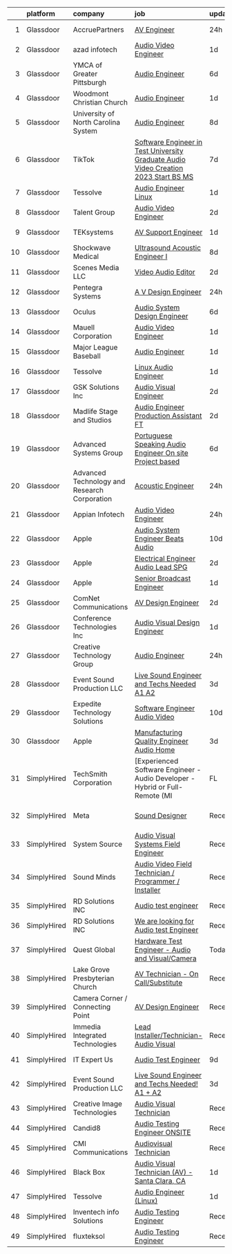 

|    | platform    | company                                      | job                                                                                                                                                                                                                                                                                                                                                                                                                                                                                                                                                                                                                                                                                                                                                                                                                                                                                                                                                                                                                                                                                                                                                                                                                                                                                                                                                                                                                                                              | update_time   | location                   |
|---:|:------------|:---------------------------------------------|:-----------------------------------------------------------------------------------------------------------------------------------------------------------------------------------------------------------------------------------------------------------------------------------------------------------------------------------------------------------------------------------------------------------------------------------------------------------------------------------------------------------------------------------------------------------------------------------------------------------------------------------------------------------------------------------------------------------------------------------------------------------------------------------------------------------------------------------------------------------------------------------------------------------------------------------------------------------------------------------------------------------------------------------------------------------------------------------------------------------------------------------------------------------------------------------------------------------------------------------------------------------------------------------------------------------------------------------------------------------------------------------------------------------------------------------------------------------------|:--------------|:---------------------------|
|  1 | Glassdoor   | AccruePartners                               | [AV Engineer](https://www.glassdoor.com/partner/jobListing.htm?pos=106&ao=1110586&s=58&guid=0000018321153738a468e84539e78532&src=GD_JOB_AD&t=SR&vt=w&cs=1_7f7a6b3e&cb=1662707382399&jobListingId=1008126723665&cpc=151E51E148764572&jrtk=3-0-1gcghadquj4h8801-1gcghadrei3bl800-fc1bf3ee9a4d5286--6NYlbfkN0Cmq1pj5Dwku4j-j-jMxiR3p8DjIx5wPgrGZP7N5_dynGcPrp9S6jFT9rQaxa2Xft5yg0BB-VEmzm37JW-6zFQDg7_5xqI9mxiM3_gOAJfkS_t9McySZIEv9SKZpFFC0yJ87Qs1A8Yfj4CnIEbglyUycLhDenQhVyX4a20-2ToGLT5qh8cVgA-mdkYvDKlUM34pPnuvAfYn3p96Mr45WLvCuvbHj3f6wPWErIYeyswy2bSPfr7BXNn8Sppok-yGjIsHsPm4OrKXSw95d6nHWt2UPPZq1M2D_lXc9zRFWgm7JD-dJGKQOeDrPq9adjt9nx6t8nVfyW5_YrMzJXo4eDDhdSUlAU_py8Ta2rv4U8g0PFUODAtMV9N23VUJPQLIV12iZWSVf4GfvKDPzj-iD2NccMRIIZfqltcelQ1MSne8tEJ23_iEP3zMeL4BLUr1K_-rBegcRpB2yU9sBG5Av2ag_ceh_IYSLAGnchm_g9eMac24QyokH1SQ)                                                                                                                                                                                                                                                                                                                                                                                                                                                                                                                                                                                                                                | 24h           | Huntersville, NC           |
|  2 | Glassdoor   | azad infotech                                | [Audio Video Engineer](https://www.glassdoor.com/partner/jobListing.htm?pos=123&ao=1136043&s=58&guid=0000018321153738a468e84539e78532&src=GD_JOB_AD&t=SR&vt=w&ea=1&cs=1_e862a1e9&cb=1662707382403&jobListingId=1008123147031&jrtk=3-0-1gcghadquj4h8801-1gcghadrei3bl800-24fafea56a82df3c-)                                                                                                                                                                                                                                                                                                                                                                                                                                                                                                                                                                                                                                                                                                                                                                                                                                                                                                                                                                                                                                                                                                                                                                       | 1d            | Berkeley Heights, NJ       |
|  3 | Glassdoor   | YMCA of Greater Pittsburgh                   | [Audio Engineer](https://www.glassdoor.com/partner/jobListing.htm?pos=121&ao=1136043&s=58&guid=0000018321153738a468e84539e78532&src=GD_JOB_AD&t=SR&vt=w&ea=1&cs=1_2d513d29&cb=1662707382402&jobListingId=1008114357772&jrtk=3-0-1gcghadquj4h8801-1gcghadrei3bl800-be22ce156af67502-)                                                                                                                                                                                                                                                                                                                                                                                                                                                                                                                                                                                                                                                                                                                                                                                                                                                                                                                                                                                                                                                                                                                                                                             | 6d            | Pittsburgh, PA             |
|  4 | Glassdoor   | Woodmont Christian Church                    | [Audio Engineer](https://www.glassdoor.com/partner/jobListing.htm?pos=111&ao=1136043&s=58&guid=0000018321153738a468e84539e78532&src=GD_JOB_AD&t=SR&vt=w&ea=1&cs=1_48ccb376&cb=1662707382400&jobListingId=1008123800603&jrtk=3-0-1gcghadquj4h8801-1gcghadrei3bl800-93b6f28c9169e4de-)                                                                                                                                                                                                                                                                                                                                                                                                                                                                                                                                                                                                                                                                                                                                                                                                                                                                                                                                                                                                                                                                                                                                                                             | 1d            | Nashville, TN              |
|  5 | Glassdoor   | University of North Carolina System          | [Audio Engineer](https://www.glassdoor.com/partner/jobListing.htm?pos=115&ao=1136043&s=58&guid=0000018321153738a468e84539e78532&src=GD_JOB_AD&t=SR&vt=w&cs=1_8dfe2249&cb=1662707382401&jobListingId=1008106242846&jrtk=3-0-1gcghadquj4h8801-1gcghadrei3bl800-30546d964c6f9ccc-)                                                                                                                                                                                                                                                                                                                                                                                                                                                                                                                                                                                                                                                                                                                                                                                                                                                                                                                                                                                                                                                                                                                                                                                  | 8d            | Research Triangle Park, NC |
|  6 | Glassdoor   | TikTok                                       | [Software Engineer in Test  University Graduate  Audio Video Creation    2023 Start  BS MS ](https://www.glassdoor.com/partner/jobListing.htm?pos=116&ao=1136043&s=58&guid=0000018321153738a468e84539e78532&src=GD_JOB_AD&t=SR&vt=w&cs=1_668f17d9&cb=1662707382401&jobListingId=1008112262055&jrtk=3-0-1gcghadquj4h8801-1gcghadrei3bl800-a8f149556fac8657-)                                                                                                                                                                                                                                                                                                                                                                                                                                                                                                                                                                                                                                                                                                                                                                                                                                                                                                                                                                                                                                                                                                      | 7d            | Mountain View, CA          |
|  7 | Glassdoor   | Tessolve                                     | [Audio Engineer  Linux ](https://www.glassdoor.com/partner/jobListing.htm?pos=114&ao=1136043&s=58&guid=0000018321153738a468e84539e78532&src=GD_JOB_AD&t=SR&vt=w&ea=1&cs=1_380e1054&cb=1662707382401&jobListingId=1008123074675&jrtk=3-0-1gcghadquj4h8801-1gcghadrei3bl800-36e205bddfde5482-)                                                                                                                                                                                                                                                                                                                                                                                                                                                                                                                                                                                                                                                                                                                                                                                                                                                                                                                                                                                                                                                                                                                                                                     | 1d            | Sunnyvale, CA              |
|  8 | Glassdoor   | Talent Group                                 | [Audio Video Engineer](https://www.glassdoor.com/partner/jobListing.htm?pos=118&ao=1136043&s=58&guid=0000018321153738a468e84539e78532&src=GD_JOB_AD&t=SR&vt=w&ea=1&cs=1_c3293666&cb=1662707382401&jobListingId=1008121626359&jrtk=3-0-1gcghadquj4h8801-1gcghadrei3bl800-38f039a75b50de04-)                                                                                                                                                                                                                                                                                                                                                                                                                                                                                                                                                                                                                                                                                                                                                                                                                                                                                                                                                                                                                                                                                                                                                                       | 2d            | Berkeley Heights, NJ       |
|  9 | Glassdoor   | TEKsystems                                   | [AV Support Engineer](https://www.glassdoor.com/partner/jobListing.htm?pos=108&ao=1110586&s=58&guid=0000018321153738a468e84539e78532&src=GD_JOB_AD&t=SR&vt=w&cs=1_d81a226e&cb=1662707382399&jobListingId=1008124630313&cpc=654405A9B1E0A9F5&jrtk=3-0-1gcghadquj4h8801-1gcghadrei3bl800-9ff64032365f8cb1--6NYlbfkN0AuKz8EBO1xHDEL7V2YF9xF3dC_I9B9i-Zw2Jh8clPMK3KTieKealHQKAGLCoX8auvAyc6Ax_4BNum3qu165-wpmygx2Xx4Cdh7DWEqRHy7epX1aEEl_nKymf4FUZ2oeMSuVEzZjspaM5kE_cT2oRUZ7B2yaIxMia8LgIR1v0nADL6tRAI338I-8lQqyXonOBD-6UmlfyT4DmQiFjRZz34yjwB5PUcfm3mbvfVQ9nZ0zbnkRiG0TZ9AqQjAz1fIUSmjQ9SPaK76vYYa-2pjPc-OYESHJF73m4-W8UFYUIsQkCa269XeizpEwPU8OA-ZaaoIQJLGTv3QaOe7rvtEUxQ3WLyyuCLtXPfKg_i5ZQqKu4AYt67bJgYXKJyOeCHLUJYIjXlbfGi2Zn4rqTnn2wDflFayHQCV2O6KM3wf3HP-4kAkOCEXbMxp4F575Y_Jw0Z3X9bk_faU82NYz49j2tgffvThKXspvrgCinauJZi9AkgcPICeHuIaari6Q9tBKEIYIpnnCJHr3PcrLqQl7sf9cwIunWgC2UtdKug42f6DvpZDTxl9groK84-qaxrrnqjoHE12CTss4Zsd4NWxfTjVvcaRsSfFcEDk4D6fpETKEWHO30P9_F3UmfxRsLly3A5RAgk03rWC18NzqV0K_LqQ877iusRyd5L6FrEi3bB3OmpRC4goHXRZxC7-HSSKllVROgvecblz4hVCR0adCUYsuwyMvP-vGZJ36iwwrx2D0XiHiqHRrYusXsLZ3qyfYEmjbcIyNmN4RyxVuhEoampya7yy12sz3TEZFK23pDJAnBA1v_sUz54s_LRc0fYmY8qghzleTZnyWGDxUWRlqEfms5G4Sfm3PjeeJqGrbyLDIngbD46R3iTZmADBP0qUm6dwYbFi1uiVqQEvs8Obhx_mk49ZNVOhRys%3D)                                                                                                                                                                          | 1d            | Brooklyn, NY               |
| 10 | Glassdoor   | Shockwave Medical                            | [Ultrasound Acoustic Engineer I](https://www.glassdoor.com/partner/jobListing.htm?pos=124&ao=1136043&s=58&guid=0000018321153738a468e84539e78532&src=GD_JOB_AD&t=SR&vt=w&cs=1_b1d091f9&cb=1662707382403&jobListingId=1008108505916&jrtk=3-0-1gcghadquj4h8801-1gcghadrei3bl800-98808e398b9d1ba3-)                                                                                                                                                                                                                                                                                                                                                                                                                                                                                                                                                                                                                                                                                                                                                                                                                                                                                                                                                                                                                                                                                                                                                                  | 8d            | Santa Clara, CA            |
| 11 | Glassdoor   | Scenes Media  LLC                            | [Video Audio Editor](https://www.glassdoor.com/partner/jobListing.htm?pos=107&ao=1110586&s=58&guid=0000018321153738a468e84539e78532&src=GD_JOB_AD&t=SR&vt=w&ea=1&cs=1_9a779de6&cb=1662707382399&jobListingId=1008120652239&cpc=F41FEAB56D215062&jrtk=3-0-1gcghadquj4h8801-1gcghadrei3bl800-df236178779e9bdc--6NYlbfkN0A0fDXu9eF39rbKD2xdim8xGEgksx_b2RsJFxTRJ_NJDvSDN6tM190H2An5oGT0u_6zZHx7KdkE_NbK_7bpWElYaELkzE2MFRACG_3uJ0_tmXkWRrYCxonhPx0nOdrerHtSHUiY-OWual2wcFrgBZricBp-HVPo9SMsZnpcmrlsAN4l0c2PUT8B2vI8gXlRqBrr3S50RotqVYhAgA7g21Ca6bI-iWLTHgjxljD7hpOJyVBRvsiaI5E_YW2X7kRAcdyh08ZibP5idtH_txW9qAhYl4Amkh5KRqxUKr8aRVLfJBXhMT0lHmwCywh94U0-8OKuoU1BSM5mP9ISrjOcIANtcsAf-503E_z2g8L31WCkRXJk7QZrcjdZPHmCVrzc9QcjsbcOdBW4-Oz4yXxkO1ot2bSZVhW5EE7lwMHqTrzDSnsl3686J9RcoRuFnMoAIdjRtJav564q9W24QRpXLB6UlmfRwDNsj4j7mhhrzaqTaW6Qjeqm8VyUGTytUO0NEZs%3D)                                                                                                                                                                                                                                                                                                                                                                                                                                                                                                                                                                                                      | 2d            | Remote                     |
| 12 | Glassdoor   | Pentegra Systems                             | [A V Design Engineer](https://www.glassdoor.com/partner/jobListing.htm?pos=119&ao=1136043&s=58&guid=0000018321153738a468e84539e78532&src=GD_JOB_AD&t=SR&vt=w&ea=1&cs=1_c8339385&cb=1662707382402&jobListingId=1008127840823&jrtk=3-0-1gcghadquj4h8801-1gcghadrei3bl800-4b20a84932d21b63-)                                                                                                                                                                                                                                                                                                                                                                                                                                                                                                                                                                                                                                                                                                                                                                                                                                                                                                                                                                                                                                                                                                                                                                        | 24h           | Naperville, IL             |
| 13 | Glassdoor   | Oculus                                       | [Audio System Design Engineer](https://www.glassdoor.com/partner/jobListing.htm?pos=101&ao=1110586&s=58&guid=0000018321153738a468e84539e78532&src=GD_JOB_AD&t=SR&vt=w&cs=1_9b7597d1&cb=1662707382398&jobListingId=1008113658597&cpc=2F9DD8B511C89582&jrtk=3-0-1gcghadquj4h8801-1gcghadrei3bl800-28c7cf85aae0d09a--6NYlbfkN0DYl4UJW4r1Vl7FEn6T9F-rD9lpC-0oMJVSiWjK_MGUd8e8cHXcpv6KPyjLHZEfqkWF7jx5nefSJB46Wpu88sVmHRl6nBxftk6vkGNTcKdYu9StRJ4PPVJ88bejKAEmkxARDbR2ZgAU1yuwjqEOxhXnu0VJ7oteK4RS4h0U14nQ_iAPa-JDJ05aRnZP5UBFRfo1ZxBeVgcleukNc5NTnD9RkUs2OGubwlvn4LnejRvKr7Zji9lQfds6x7vyWubpOtOGBpVYgxyukf2_LOkyhGu9lD1bsMMiyAlw126nXAwWcXVWhbVBkwcqM73d5qsy8of_W-FEFgberJ-xUNmYCIwLh-qzyg0Cw4lzxpOKkX8cYxT5yyLMwvttz23j0RcGwjUYv2-43nU8W888v-vAl82RqH12XTetBWxICO5oHepewe6RgzEus3Q2gX4P1p-9qh_vc7m7OrE4eG1_VZtdiHhT13qDWQy43HeWD58Ch1ifHr9eogZXGPr6YbblhBkmE64rUQ-XpSpGTg5NLDIknFncqCeyGAPzW-YJLN8Zb9o1dJ-3cBviIXK6XKTx7Ea7Dx18iNIVFtYPdDHIOUpqtyi7YJ3Z0ZFoILrnVFCwIj5b_i5jUin1k_hQ1CXvFlJ_RNIlPNrNbFFhM_U59YhzR6uGii6Q09kM5uOwm7fBNQoGzYh7bAtsavmHKS1mcs6Zd7eSkAR5wlpkNMkTCX-zjnpZgBfo-1cgq8YcXdC3nn5-gRWyiJdj4rd1sR7_D-zstvgogHdVK0ScXYgt8A-laaKJGJx4XoJUKBZ-mLk36sWA82qngTS1VYyEUCXJDUINOj-1ZrJlMwhjIZN8GFXtmv_6NJv3OiHIszMd_EXTiHPeUBoPVUBk6ATerWEfGRiEBRXXNTDeiNeY8oGT6xYH9_8q4N2SoWqIQxFg9SJ1tysri3w9vWv43KItTGFxvOLxT3RXbhe5KaiZd7M6sL0hab4YRUIUifFnucOE94sfkeJWtD9_EYyALtT3RuOz0uwAvmZ8ZukelRuvoa55sr14gfEbrTIHjzbvvcfZc9I_w44OzUML3N-UIqeJnLJExPEOOK4%3D) | 6d            | Remote                     |
| 14 | Glassdoor   | Mauell Corporation                           | [Audio Video Engineer](https://www.glassdoor.com/partner/jobListing.htm?pos=103&ao=1110586&s=58&guid=0000018321153738a468e84539e78532&src=GD_JOB_AD&t=SR&vt=w&ea=1&cs=1_bf543caf&cb=1662707382398&jobListingId=1008123645220&cpc=74FD5BE86273CE52&jrtk=3-0-1gcghadquj4h8801-1gcghadrei3bl800-4920dc55a8c8240d--6NYlbfkN0BxL-aBx2Ey5rgHb1m1PVePkAYmnkA-MmhK4OLhS9OlQU-v4tmOwkeGAmiOXgAB0CdyzfB7aAg3jDMCF_6p3ttUhbsY1wi0tdhNZX1us6-HZSytRQXWmkoiW5C1mchlFLoOYQRH66dtGiKnDHvqcrewDa0oT9DDLwUw4j9sqK9AdxMad4la1BNLoNC30Bn62IYePyUAdRkWLza0n9-uomLzi8Wg0sbFNV4pnxyTm6dlfOUDE-XWw6Hi2263vTO6uajiffr7eY_Wbu6Fq7FEf9N3AUMt-ki1x2unmvT9L5XDao4RmYbdr1zo46wdeB0Ti_RT4hjTpdznbKfLUonswrwrtj0_5097KH2HyFSXzYkX0kYTednwJyNLCnXyzo3QwXJ_hOJT4qQxUkXOB3SfokDgOzCjyw-PbMhIEjd2MwapKuhNjIqSmnjYpBirdojoNSd3YHxezyyY2Rfw_VCE2Xb6QHeuQVO3AvdrYclHPCfl_h2hCM4IQroCKOIMLLNMR9KhoxM4JgPpjw%3D%3D)                                                                                                                                                                                                                                                                                                                                                                                                                                                                                                                                                                                      | 1d            | Dillsburg, PA              |
| 15 | Glassdoor   | Major League Baseball                        | [Audio Engineer](https://www.glassdoor.com/partner/jobListing.htm?pos=109&ao=1136043&s=58&guid=0000018321153738a468e84539e78532&src=GD_JOB_AD&t=SR&vt=w&cs=1_c9d067b8&cb=1662707382400&jobListingId=1008123442264&jrtk=3-0-1gcghadquj4h8801-1gcghadrei3bl800-1bef5bcf6363f42c-)                                                                                                                                                                                                                                                                                                                                                                                                                                                                                                                                                                                                                                                                                                                                                                                                                                                                                                                                                                                                                                                                                                                                                                                  | 1d            | Secaucus, NJ               |
| 16 | Glassdoor   | Tessolve                                     | [Linux Audio Engineer](https://www.glassdoor.com/partner/jobListing.htm?pos=112&ao=1136043&s=58&guid=0000018321153738a468e84539e78532&src=GD_JOB_AD&t=SR&vt=w&ea=1&cs=1_afd0eac2&cb=1662707382400&jobListingId=1008123074718&jrtk=3-0-1gcghadquj4h8801-1gcghadrei3bl800-8e3778ed1cb14d68-)                                                                                                                                                                                                                                                                                                                                                                                                                                                                                                                                                                                                                                                                                                                                                                                                                                                                                                                                                                                                                                                                                                                                                                       | 1d            | Sunnyvale, CA              |
| 17 | Glassdoor   | GSK Solutions Inc                            | [Audio Visual Engineer](https://www.glassdoor.com/partner/jobListing.htm?pos=117&ao=1136043&s=58&guid=0000018321153738a468e84539e78532&src=GD_JOB_AD&t=SR&vt=w&ea=1&cs=1_e7e46237&cb=1662707382401&jobListingId=1008120865703&jrtk=3-0-1gcghadquj4h8801-1gcghadrei3bl800-8820d75fecf194dd-)                                                                                                                                                                                                                                                                                                                                                                                                                                                                                                                                                                                                                                                                                                                                                                                                                                                                                                                                                                                                                                                                                                                                                                      | 2d            | Atlanta, GA                |
| 18 | Glassdoor   | Madlife Stage and Studios                    | [Audio Engineer Production Assistant  FT ](https://www.glassdoor.com/partner/jobListing.htm?pos=120&ao=1136043&s=58&guid=0000018321153738a468e84539e78532&src=GD_JOB_AD&t=SR&vt=w&ea=1&cs=1_d74992c1&cb=1662707382402&jobListingId=1008121237929&jrtk=3-0-1gcghadquj4h8801-1gcghadrei3bl800-731f284441012bac-)                                                                                                                                                                                                                                                                                                                                                                                                                                                                                                                                                                                                                                                                                                                                                                                                                                                                                                                                                                                                                                                                                                                                                   | 2d            | Woodstock, GA              |
| 19 | Glassdoor   | Advanced Systems Group                       | [Portuguese Speaking Audio Engineer  On site  Project based ](https://www.glassdoor.com/partner/jobListing.htm?pos=129&ao=1136043&s=58&guid=0000018321153738a468e84539e78532&src=GD_JOB_AD&t=SR&vt=w&ea=1&cs=1_da83feff&cb=1662707382404&jobListingId=1008115167829&jrtk=3-0-1gcghadquj4h8801-1gcghadrei3bl800-f73c94eeb379ddaa-)                                                                                                                                                                                                                                                                                                                                                                                                                                                                                                                                                                                                                                                                                                                                                                                                                                                                                                                                                                                                                                                                                                                                | 6d            | New York, NY               |
| 20 | Glassdoor   | Advanced Technology and Research Corporation | [Acoustic Engineer](https://www.glassdoor.com/partner/jobListing.htm?pos=125&ao=1136043&s=58&guid=0000018321153738a468e84539e78532&src=GD_JOB_AD&t=SR&vt=w&ea=1&cs=1_4748f3a3&cb=1662707382403&jobListingId=1008127090778&jrtk=3-0-1gcghadquj4h8801-1gcghadrei3bl800-89e543602943ed7e-)                                                                                                                                                                                                                                                                                                                                                                                                                                                                                                                                                                                                                                                                                                                                                                                                                                                                                                                                                                                                                                                                                                                                                                          | 24h           | Bethesda, MD               |
| 21 | Glassdoor   | Appian Infotech                              | [Audio Video Engineer](https://www.glassdoor.com/partner/jobListing.htm?pos=122&ao=1136043&s=58&guid=0000018321153738a468e84539e78532&src=GD_JOB_AD&t=SR&vt=w&ea=1&cs=1_b3439973&cb=1662707382402&jobListingId=1008126572317&jrtk=3-0-1gcghadquj4h8801-1gcghadrei3bl800-3583b9918cbcdf8c-)                                                                                                                                                                                                                                                                                                                                                                                                                                                                                                                                                                                                                                                                                                                                                                                                                                                                                                                                                                                                                                                                                                                                                                       | 24h           | Berkeley Heights, NJ       |
| 22 | Glassdoor   | Apple                                        | [Audio System Engineer   Beats Audio](https://www.glassdoor.com/partner/jobListing.htm?pos=104&ao=1110586&s=58&guid=0000018321153738a468e84539e78532&src=GD_JOB_AD&t=SR&vt=w&cs=1_7aaa5a07&cb=1662707382399&jobListingId=1008100584159&cpc=AC285F3A3ECA6BB0&jrtk=3-0-1gcghadquj4h8801-1gcghadrei3bl800-ad79c3bb1624279f--6NYlbfkN0BvKrLyj5gPmtZO9T8euul8TCxuuKNOtzRJOomxnwSEodTz2Bc-sPZl5OJ9R4TJsNck5xc0c2ym9fz50912HWKqUswdr-sawwhN-AHwhntIjOJiqrxSRm1Lc21B-q1Drhhg66KV1MVaTOplQbRbtNdFVoT628qfg875ukJjdlqONcA10Guz-7qpecYeKakKDhfBrVaXSaBHCl3b_5HbD0CmSvCI1uCulo8LUE-1v4JCvWvJOJwVQf7zgp53kguK1Qwpy0PQOPJw2eS-HhDcQUM4UFxUqjBmwSwNQJD9uBntSoT0EZDAvZgs2iiYddDAnRfRkUN8zcdNM2IhopdYL040jEMypqWjSAXpn0dCISPHegG0mteY4MkNfVH-pmK_uzFtFwMe84WRKRxxBvSL627GfagxYVinZR8YMhIi2gWHOfeuz2dH7xKT8tColr9cTAu92deDBhmfcpSTjscCV8XBlVFrvzyOc0sujfUFxXmGNNmlQ8obVWZWxfCkajaEcRTPGmgPYRYDMfapDXyEDOW0xU7polkQCgN63ZiOpKbw5RHWdA3Q0ZqKiwnh3XyV1qzh0zHAa-Pe08r8lK_s8bAbTqs953JeWEMihAScSLnmciVa2mDsQW_7tMmLttOH0seBMFMKYTE1hdO1FXLEqRoKncFzn1KfTHk-t_yIjvsitQC2LPTAmN5lnyoPLITudeDTx8mCItbBLe9zFO3fa560sB0UasYk40dxsqgKMMgK-QYJ662DM1kETubRV8mXrWFWLvNqv99R4DwTyw47ua4dCOWE-2SHE2vPCki_QB0dB0PBy58aimervFOrP2cABLSPNzB5KTDR1sImPNGMhUTkQiQsU8uUCr6xYoGTNHWE30-GZ4UlhSg_IvNHZxmla1evpCzzT0MvVk-XrAYM19Ju455qFWvwxHtm2dxuMoXcq9PaoTuy6IUwWI9EKhw8F9frOaBVocLoZpLyeF41G10nzduF3kX-55s4VKPvssC9Ig%3D%3D)                                                                            | 10d           | Culver City, CA            |
| 23 | Glassdoor   | Apple                                        | [Electrical Engineer Audio Lead   SPG](https://www.glassdoor.com/partner/jobListing.htm?pos=128&ao=1136043&s=58&guid=0000018321153738a468e84539e78532&src=GD_JOB_AD&t=SR&vt=w&cs=1_a6b525cf&cb=1662707382404&jobListingId=1008122130224&jrtk=3-0-1gcghadquj4h8801-1gcghadrei3bl800-1df7dab3ac2c90f9-)                                                                                                                                                                                                                                                                                                                                                                                                                                                                                                                                                                                                                                                                                                                                                                                                                                                                                                                                                                                                                                                                                                                                                            | 2d            | Cupertino, CA              |
| 24 | Glassdoor   | Apple                                        | [Senior Broadcast Engineer](https://www.glassdoor.com/partner/jobListing.htm?pos=130&ao=1136043&s=58&guid=0000018321153738a468e84539e78532&src=GD_JOB_AD&t=SR&vt=w&cs=1_361b4455&cb=1662707382404&jobListingId=1008124951453&jrtk=3-0-1gcghadquj4h8801-1gcghadrei3bl800-dc4af619ba22e5db-)                                                                                                                                                                                                                                                                                                                                                                                                                                                                                                                                                                                                                                                                                                                                                                                                                                                                                                                                                                                                                                                                                                                                                                       | 1d            | Austin, TX                 |
| 25 | Glassdoor   | ComNet Communications                        | [AV   Design Engineer](https://www.glassdoor.com/partner/jobListing.htm?pos=105&ao=1110586&s=58&guid=0000018321153738a468e84539e78532&src=GD_JOB_AD&t=SR&vt=w&ea=1&cs=1_76859102&cb=1662707382399&jobListingId=1008120952545&cpc=C891152315FA1AD8&jrtk=3-0-1gcghadquj4h8801-1gcghadrei3bl800-a87d22d463aaf4ca--6NYlbfkN0Bh-aU8mxiIDb-38qBzYf4PzLp4mt1l9mJYbTdNPj85ZW5kGvMV_lBafBu2hpEP3OryMZYb3sQ2201cesrIwaOQ2eS89ZKSKNiarbTA8m1CNiVZ9Cps1aAmxVI8DQPLIMFU_By7GA-4wz05PJ1RyreO-FBFbAE6XaXcSiAt8fnHqbt5eguYmtEeiOCy3INmkmQ06FoTYMR9wvwP3mqZioRrpnCYBwdE0_pC_atrC6bN04gF2RTBduaQt76ppbBDEfyqHiJK2PRbf1671sThphItn99vNh1GaVSCpnxY_CfOR37jZY4UanKBJ3Ifp4FMpKNWO7tgPfR4Vj3XGft9ESkykPXTUwzaUlh-5Qf_Zse1eOHEbCL-s9btM8jQcXqDaJrhyVbjxATc207P4NpETCIHTaxFYjL425w5npqaZf77Fe3rQaxvsB9Fzs4ZuMw848Iv8yNUQS0QHFTXoeVhsTJCZhFOXTa4GQUnJh4btrJbUSVdPCJxwN6T3QjTSKnjlkY%3D)                                                                                                                                                                                                                                                                                                                                                                                                                                                                                                                                                                                                    | 2d            | Remote                     |
| 26 | Glassdoor   | Conference Technologies  Inc                 | [Audio Visual Design Engineer](https://www.glassdoor.com/partner/jobListing.htm?pos=127&ao=1136043&s=58&guid=0000018321153738a468e84539e78532&src=GD_JOB_AD&t=SR&vt=w&ea=1&cs=1_8600274f&cb=1662707382403&jobListingId=1008123903889&jrtk=3-0-1gcghadquj4h8801-1gcghadrei3bl800-27184447b82bbc0f-)                                                                                                                                                                                                                                                                                                                                                                                                                                                                                                                                                                                                                                                                                                                                                                                                                                                                                                                                                                                                                                                                                                                                                               | 1d            | Houston, TX                |
| 27 | Glassdoor   | Creative Technology Group                    | [Audio Engineer](https://www.glassdoor.com/partner/jobListing.htm?pos=113&ao=1136043&s=58&guid=0000018321153738a468e84539e78532&src=GD_JOB_AD&t=SR&vt=w&ea=1&cs=1_91d0f162&cb=1662707382400&jobListingId=1008126730161&jrtk=3-0-1gcghadquj4h8801-1gcghadrei3bl800-12fc40be1100155e-)                                                                                                                                                                                                                                                                                                                                                                                                                                                                                                                                                                                                                                                                                                                                                                                                                                                                                                                                                                                                                                                                                                                                                                             | 24h           | Panorama City, CA          |
| 28 | Glassdoor   | Event Sound Production LLC                   | [Live Sound Engineer and Techs Needed  A1   A2](https://www.glassdoor.com/partner/jobListing.htm?pos=102&ao=1110586&s=58&guid=0000018321153738a468e84539e78532&src=GD_JOB_AD&t=SR&vt=w&ea=1&cs=1_d0272915&cb=1662707382398&jobListingId=1008118714249&cpc=FF950A86FEA5DF54&jrtk=3-0-1gcghadquj4h8801-1gcghadrei3bl800-f5734905ce31978f--6NYlbfkN0CHpSnjIPxMtekS58WZl5Olhjo2iWL5RjE_Boe0ccr3FuGoV4i2gtzxFfISz5r2_JO0P_5bSI8hxZluyGdpF-U_ghDsOjQqAsGzzVBZ9KnK0iMsj0FPLPKxK5pQLzMyydKOSmb5aEO6tv3E8bmgRLE6lcbITDflbAuSNfmtY29ekkm_W02MPtsU-YUD0bLpesVr8muEDUwTJiBuZeTX8EhfFNpVtoQwgsjUje3BLv7WK7bW_T2yeGZsaXI-MXZ3GwV3S2b3qDsnxjH367KgjECR3sGoqAV6NFrVTEkzVDu5DGO5PycRrV7cV-WnrLKPc43GjHzm23L5rrkJm-JtZfItSoszxYJIqL1yf9M2BZWWOqVcZ96iIqvxPiEKo5cjLLS-N4h9aO3o8BRlJEF1UMoEUmZK-fJfYGhNeYYtxrws_bN4bYCP77KkeNq9WrmW-42R4lsUR6ZXtPHcAa_L1BjP376NUaMuZ4IsZ0ojwhVu_hi11gEdya_jE4zHDe6tmfn1RghvaXohNBFqF5hlpSEVUPAtmuZm7EA%3D)                                                                                                                                                                                                                                                                                                                                                                                                                                                                                                                                           | 3d            | Nashville, TN              |
| 29 | Glassdoor   | Expedite Technology Solutions                | [Software Engineer Audio Video](https://www.glassdoor.com/partner/jobListing.htm?pos=126&ao=1136043&s=58&guid=0000018321153738a468e84539e78532&src=GD_JOB_AD&t=SR&vt=w&ea=1&cs=1_084c7075&cb=1662707382403&jobListingId=1008101651777&jrtk=3-0-1gcghadquj4h8801-1gcghadrei3bl800-69b896962ea9d72d-)                                                                                                                                                                                                                                                                                                                                                                                                                                                                                                                                                                                                                                                                                                                                                                                                                                                                                                                                                                                                                                                                                                                                                              | 10d           | Remote                     |
| 30 | Glassdoor   | Apple                                        | [Manufacturing Quality Engineer  Audio Home](https://www.glassdoor.com/partner/jobListing.htm?pos=110&ao=1136043&s=58&guid=0000018321153738a468e84539e78532&src=GD_JOB_AD&t=SR&vt=w&cs=1_64517690&cb=1662707382400&jobListingId=1008119714833&jrtk=3-0-1gcghadquj4h8801-1gcghadrei3bl800-c91c5ae0de98d424-)                                                                                                                                                                                                                                                                                                                                                                                                                                                                                                                                                                                                                                                                                                                                                                                                                                                                                                                                                                                                                                                                                                                                                      | 3d            | Cupertino, CA              |
| 31 | SimplyHired | TechSmith Corporation                        | [Experienced Software Engineer - Audio Developer - Hybrid or Full-Remote (MI | FL | IL | NC | TX)](https://www.simplyhired.com/job/8Ri1bqcZce2bH5Fmfv2FSUlejcX6u0ta2zJ4WcsU7MCmt_AXDCG5Tg?q=audio+engineer)                                                                                                                                                                                                                                                                                                                                                                                                                                                                                                                                                                                                                                                                                                                                                                                                                                                                                                                                                                                                                                                                                                                                                                                                                                                      | Recently      | Remote, MI                 |
| 32 | SimplyHired | Meta                                         | [Sound Designer](https://www.simplyhired.com/job/WOkO3p-i2u1T1y6dUtAOR5iM4l-fI4SKkKQlrDedkNoGcMUgbGBM6g?q=audio+engineer)                                                                                                                                                                                                                                                                                                                                                                                                                                                                                                                                                                                                                                                                                                                                                                                                                                                                                                                                                                                                                                                                                                                                                                                                                                                                                                                                        | Recently      | Fremont, CA +3 locations   |
| 33 | SimplyHired | System Source                                | [Audio Visual Systems Field Engineer](https://www.simplyhired.com/job/xVBqUv_Jb7WJWKXZWvKMDvPPRs-yjpNF3jAs9pIqje1SIoBa9tk9Yw?q=audio+engineer)                                                                                                                                                                                                                                                                                                                                                                                                                                                                                                                                                                                                                                                                                                                                                                                                                                                                                                                                                                                                                                                                                                                                                                                                                                                                                                                   | Recently      | Hunt Valley, MD            |
| 34 | SimplyHired | Sound Minds                                  | [Audio Video Field Technician / Programmer / Installer](https://www.simplyhired.com/job/GHbaz09KdH3LtsJI4mw7iJLeevOZjhsNIJSt5k95zWo-qPGBFLNdLw?q=audio+engineer)                                                                                                                                                                                                                                                                                                                                                                                                                                                                                                                                                                                                                                                                                                                                                                                                                                                                                                                                                                                                                                                                                                                                                                                                                                                                                                 | Recently      | Shreveport, LA             |
| 35 | SimplyHired | RD Solutions INC                             | [Audio test engineer](https://www.simplyhired.com/job/Kf_YI6a98vW7Y5O-xjVqrlg9yR95i6MaN_1gcZFzACVka3N6opd0vw?q=audio+engineer)                                                                                                                                                                                                                                                                                                                                                                                                                                                                                                                                                                                                                                                                                                                                                                                                                                                                                                                                                                                                                                                                                                                                                                                                                                                                                                                                   | Recently      | Sunnyvale, CA              |
| 36 | SimplyHired | RD Solutions INC                             | [We are looking for Audio test Engineer](https://www.simplyhired.com/job/yQfO9Iu8XFXg500XASLeW-giga9anvgqVjEqC1XSncDIJNi31j1btA?q=audio+engineer)                                                                                                                                                                                                                                                                                                                                                                                                                                                                                                                                                                                                                                                                                                                                                                                                                                                                                                                                                                                                                                                                                                                                                                                                                                                                                                                | Recently      | Sunnyvale, CA              |
| 37 | SimplyHired | Quest Global                                 | [Hardware Test Engineer - Audio and Visual/Camera](https://www.simplyhired.com/job/jbGxp9PT-5b_7GtKpKH_3IDT6kP8V_skaSNWm8qJ6m2Vpdslvr3n9Q?q=audio+engineer)                                                                                                                                                                                                                                                                                                                                                                                                                                                                                                                                                                                                                                                                                                                                                                                                                                                                                                                                                                                                                                                                                                                                                                                                                                                                                                      | Today         | Sunnyvale, CA              |
| 38 | SimplyHired | Lake Grove Presbyterian Church               | [AV Technician - On Call/Substitute](https://www.simplyhired.com/job/tb9Lp_96v5nuqnhe0ZYtbeKN6hRlb-jVRHz1dLdsFAKeVM_Axvfv9Q?q=audio+engineer)                                                                                                                                                                                                                                                                                                                                                                                                                                                                                                                                                                                                                                                                                                                                                                                                                                                                                                                                                                                                                                                                                                                                                                                                                                                                                                                    | Recently      | Lake Oswego, OR            |
| 39 | SimplyHired | Camera Corner / Connecting Point             | [AV Design Engineer](https://www.simplyhired.com/job/bhJO7Q5ClQjsneJOfyJ6bBf9FNbCNtlluqPSMju77mspahBBHSBtaA?q=audio+engineer)                                                                                                                                                                                                                                                                                                                                                                                                                                                                                                                                                                                                                                                                                                                                                                                                                                                                                                                                                                                                                                                                                                                                                                                                                                                                                                                                    | Recently      | Green Bay, WI              |
| 40 | SimplyHired | Immedia Integrated Technologies              | [Lead Installer/Technician-Audio Visual](https://www.simplyhired.com/job/IL_TH2SXPlz2tOw2DDE_I22xSpEewZlkJne33ZaAXd-CmCI5oTmI_A?q=audio+engineer)                                                                                                                                                                                                                                                                                                                                                                                                                                                                                                                                                                                                                                                                                                                                                                                                                                                                                                                                                                                                                                                                                                                                                                                                                                                                                                                | Recently      | Scottsdale, AZ             |
| 41 | SimplyHired | IT Expert Us                                 | [Audio Test Engineer](https://www.simplyhired.com/job/_MnaE1ZmNq_cEYUEQ1NlFv0delUilY3n937h09SubAkOZDfOIvTlRg?q=audio+engineer)                                                                                                                                                                                                                                                                                                                                                                                                                                                                                                                                                                                                                                                                                                                                                                                                                                                                                                                                                                                                                                                                                                                                                                                                                                                                                                                                   | 9d            | Sunnyvale, CA              |
| 42 | SimplyHired | Event Sound Production LLC                   | [Live Sound Engineer and Techs Needed! A1 + A2](https://www.simplyhired.com/job/4y-CTUcr8KKY2EGf8e9zme1ae0v3REx_Ay8mb5EXta6LKBMhXQW54g?q=audio+engineer)                                                                                                                                                                                                                                                                                                                                                                                                                                                                                                                                                                                                                                                                                                                                                                                                                                                                                                                                                                                                                                                                                                                                                                                                                                                                                                         | 3d            | Nashville, TN              |
| 43 | SimplyHired | Creative Image Technologies                  | [Audio Visual Technician](https://www.simplyhired.com/job/atreEkq0g7SkSRHLP5XSG8qcgYXzGfzZejT-kHOzp7aTP1_r2wNX0Q?q=audio+engineer)                                                                                                                                                                                                                                                                                                                                                                                                                                                                                                                                                                                                                                                                                                                                                                                                                                                                                                                                                                                                                                                                                                                                                                                                                                                                                                                               | Recently      | Shelbyville, KY            |
| 44 | SimplyHired | Candid8                                      | [Audio Testing Engineer ONSITE](https://www.simplyhired.com/job/aG7XIoDoWo2vGhq2930DnIf-gGl8kkqTOjNQBEDbDbq6RMwEDPN6JA?q=audio+engineer)                                                                                                                                                                                                                                                                                                                                                                                                                                                                                                                                                                                                                                                                                                                                                                                                                                                                                                                                                                                                                                                                                                                                                                                                                                                                                                                         | Recently      | Sunnyvale, CA              |
| 45 | SimplyHired | CMI Communications                           | [Audiovisual Technician](https://www.simplyhired.com/job/bIm0RhnuEznmotwFVDajn_m87uALclNrLVRqyK8A-h8uWTcpNlC_Jg?q=audio+engineer)                                                                                                                                                                                                                                                                                                                                                                                                                                                                                                                                                                                                                                                                                                                                                                                                                                                                                                                                                                                                                                                                                                                                                                                                                                                                                                                                | Recently      | Verona, NY                 |
| 46 | SimplyHired | Black Box                                    | [Audio Visual Technician (AV) - Santa Clara, CA](https://www.simplyhired.com/job/C9YG7XNepz7NaAiTakNfcJ047VLI_SgfU7vag4ZOqYnF63-bS4sQKQ?q=audio+engineer)                                                                                                                                                                                                                                                                                                                                                                                                                                                                                                                                                                                                                                                                                                                                                                                                                                                                                                                                                                                                                                                                                                                                                                                                                                                                                                        | 1d            | Santa Clara, CA            |
| 47 | SimplyHired | Tessolve                                     | [Audio Engineer (Linux)](https://www.simplyhired.com/job/GsPQxiJPh8H79SlxxEa3Nvl-jvEzzFPMT1l54jPEkKJCQnFESgVUaA?q=audio+engineer)                                                                                                                                                                                                                                                                                                                                                                                                                                                                                                                                                                                                                                                                                                                                                                                                                                                                                                                                                                                                                                                                                                                                                                                                                                                                                                                                | 1d            | Sunnyvale, CA              |
| 48 | SimplyHired | Inventech info Solutions                     | [Audio Testing Engineer](https://www.simplyhired.com/job/bprzoMLInXwVYEsR3sAbyBOexpxammOAJTq-qiItlBWkdj4HqKP3MQ?q=audio+engineer)                                                                                                                                                                                                                                                                                                                                                                                                                                                                                                                                                                                                                                                                                                                                                                                                                                                                                                                                                                                                                                                                                                                                                                                                                                                                                                                                | Recently      | Sunnyvale, CA              |
| 49 | SimplyHired | fluxteksol                                   | [Audio Testing Engineer](https://www.simplyhired.com/job/qnJmsf9eByPECas4E2tp70SH06COdqEmdMZ9ddm_z8ssrNarluUn-g?q=audio+engineer)                                                                                                                                                                                                                                                                                                                                                                                                                                                                                                                                                                                                                                                                                                                                                                                                                                                                                                                                                                                                                                                                                                                                                                                                                                                                                                                                | Recently      | Sunnyvale, CA              |